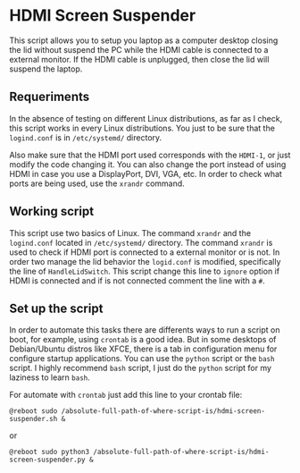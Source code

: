 # HDMI Screen Suspender
This script allows you to setup you laptop as a computer desktop closing the lid without suspend the PC while the HDMI cable is connected to a external monitor. If the HDMI cable is unplugged, then close the lid will suspend the laptop. 

## Requeriments
In the absence of testing on different Linux distributions, as far as I check, this script works in every Linux distributions. You just to be sure that the `logind.conf` is in `/etc/systemd/` directory.

Also make sure that the HDMI port used corresponds with the `HDMI-1`, or just modify the code changing it. You can also change the port instead of using HDMI in case you use a DisplayPort, DVI, VGA, etc. In order to check what ports are being used, use the `xrandr` command.

## Working script
This script use two basics of Linux. The command `xrandr` and the `logind.conf` located in `/etc/systemd/` directory. The command `xrandr` is used to check if HDMI port is connected to a external monitor or is not. In order two manage the lid behavior the `logid.conf` is modified, specifically the line of `HandleLidSwitch`. This script change this line to `ignore` option if HDMI is connected and if is not connected comment the line with a `#`.


## Set up the script
In order to automate this tasks there are differents ways to run a script on boot, for example, using `crontab` is a good idea. But in some desktops of Debian/Ubuntu distros like XFCE, there is a tab in configuration menu for configure startup applications. You can use the `python` script or the `bash` script. I highly recommend `bash` script, I just do the `python` script for my laziness to learn `bash`. 

For automate with `crontab` just add this line to your crontab file:

    @reboot sudo /absolute-full-path-of-where-script-is/hdmi-screen-suspender.sh &

or

    @reboot sudo python3 /absolute-full-path-of-where-script-is/hdmi-screen-suspender.py &